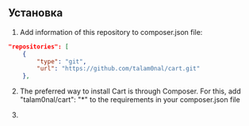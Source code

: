 Установка
-------
1. Add information of this repository to composer.json file:
```json
"repositories": [
    {
        "type": "git",
        "url": "https://github.com/talam0nal/cart.git"
    },
```

2. The preferred way to install Cart is through Composer. For this, add "talam0nal/cart": "*" to the requirements in your composer.json file


3. 